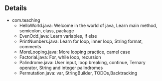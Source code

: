 ## Details

- com.teaching
    - HelloWorld.java: Welcome in the world of java, Learn main method, semicolon, class, package
    - EvenOdd.java: Learn variables, if else
    - PrintNumbers.java: Learn for loop, inner loop, String format, comments
    - MoreLooping.java: More looping practice, camel case
    - Factorial.java: For, while loop, recursion
    - Palindrome.java: User input, loop breaking, continue, Ternary operator, String and integer palindromes
    - Permutation.java: var, StringBuilder, TODOs,Backtracking


